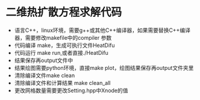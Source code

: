 # 二维热扩散方程求解代码

* 语言C++，linux环境，需要g++或其他C++编译器，如果需要替换C++编译器，需要修改makefile中的compiler 参数
* 代码编译 make，生成可执行文件HeatDifu
* 代码运行 make run,或者直接./HeatDifu
* 结果保存再output文件中
* 结果绘图需要python环境，直接make plot，绘图结果保存再output文件夹里
* 清除编译文件make clean
* 清除编译文件和计算结果 make clean_all
* 更改网格数量需要更改Setting.hpp中Xnode的值
